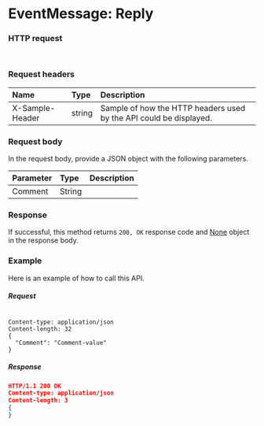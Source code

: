 # EventMessage: Reply


### HTTP request
```http


```
### Request headers
| Name       | Type | Description|
|:---------------|:--------|:----------|
| X-Sample-Header  | string  | Sample of how the HTTP headers used by the API could be displayed.|

### Request body
In the request body, provide a JSON object with the following parameters.

| Parameter	   | Type	|Description|
|:---------------|:--------|:----------|
|Comment|String||

### Response
If successful, this method returns `200, OK` response code and [None](../resources/none.md) object in the response body.

### Example
Here is an example of how to call this API.
##### Request
```http

Content-type: application/json
Content-length: 32
{
  "Comment": "Comment-value"
}
```
##### Response
```json
HTTP/1.1 200 OK
Content-type: application/json
Content-length: 3
{
}
```

<!-- uuid: 8468fe3b-4cbd-4cbd-910f-672c897777dd
2015-10-09 18:34:12 UTC -->